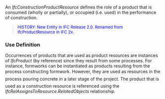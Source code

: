 ﻿An _IfcConstructionProductResource_ defines the role of a product that is consumed (wholly or partially), or occupied (i.e. used) in the performance of construction.

> <font color="#0000FF" size="-1">HISTORY: New Entity in IFC
		Release 2.0. Renamed from IfcProductResource in IFC 2x.</font>

### Use Definition
Occurrences of products that are used as product resources are instances of _IfcProduct_ (by reference) since they result from some processes. For instance, formworks can be instantiated as products resulting from the process &#145;constructing formwork&#146;. However, they are used as resources in the process &#145;pouring concrete&#146; in a later stage of the project. The product that is used as a construction resource is referenced using the _IfcRelAssignsToResource.RelatedObjects_ relationship.
